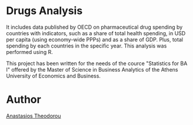 # Drugs Analysis
It includes data published by OECD on pharmaceutical drug spending by countries with indicators, such as a share of total health spending, in USD per capita (using economy-wide PPPs) and as a share of GDP. Plus, total spending by each countries in the specific year. This analysis was performed using R.

This project has been written for the needs of the cource "Statistics for BA I" offered by the Master of Science in Business Analytics of the Athens University of Economics and Business.

# Author
[Anastasios Theodorou](https://github.com/antheodorou)
